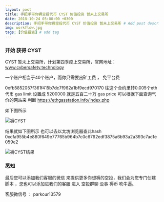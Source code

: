 ```yaml
---
layout: post
title: 手把手带你褥空投代币 CYST 价值投资 暂未上交易所
date: 2018-10-24 05:00:00 +0300
description: 手把手带你褥空投代币 CYST 价值投资 暂未上交易所 # Add post description (optional)
img: workflow.jpg
tags: [价值投资] # add tag
---
```


### 开始 获得 CYST

CYST  暂未上交易所，计划第四季度上交易所，官网地址：www.cybersafety.technology 

一个账户相当于40个账户，而你只需要出矿工费 ， 免平台费

0xfb5852057f361f415b7dc7f962a1bf9ecd970170  往这个合约里转0.005个eth代币  gas limit 设置成 5200000  就是五百二十万
 gas price  可以根据下面查询气价的网站来 判断 https://ethgasstation.info/index.php 
 
 如下图所示
 
 ![褥CYST]({{site.baseurl}}/assets/img/2018-10-24-CYST/褥CYST.png)
 
 结果就如下图所示   也可以去以太坊浏览器查此hash  0xcfa955b4e880f649e77765b964b7c0c6792edf3875a6b93a2a393c7ac1e059e2
 
 ![褥CYST结果]({{site.baseurl}}/assets/img/2018-10-24-CYST/褥CYST结果.png)

  
  
###  悉知

最后您可以添加我们客服的微信  来提供更多你想褥的空投，我们会为您专门创建脚本  ，您也可以添加进我们的客服 进入 空投群聊 没事 褥币 吹牛逼。

客服微信号 ：   parkour13579
